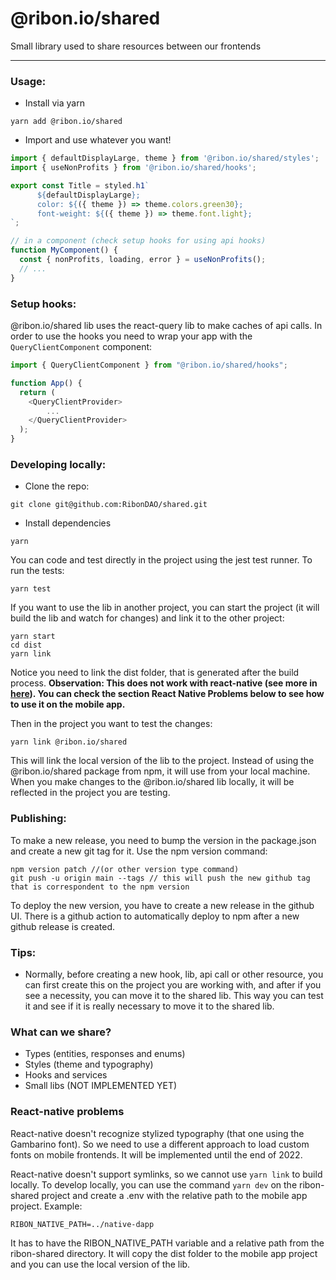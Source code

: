 # @ribon.io/shared
Small library used to share resources between our frontends
<hr/>



### Usage:
- Install via yarn
 ```console
yarn add @ribon.io/shared
```

- Import and use whatever you want!
```js
import { defaultDisplayLarge, theme } from '@ribon.io/shared/styles';
import { useNonProfits } from '@ribon.io/shared/hooks';

export const Title = styled.h1`
      ${defaultDisplayLarge};
      color: ${({ theme }) => theme.colors.green30};
      font-weight: ${({ theme }) => theme.font.light};
`;

// in a component (check setup hooks for using api hooks)
function MyComponent() {
  const { nonProfits, loading, error } = useNonProfits();
  // ...
}
```

### Setup hooks:
@ribon.io/shared lib uses the react-query lib to make caches of api calls. In order to use the
hooks you need to wrap your app with the `QueryClientComponent` component:
```js
import { QueryClientComponent } from "@ribon.io/shared/hooks";

function App() {
  return (
    <QueryClientProvider>
        ...
    </QueryClientProvider>
  );
}
```

### Developing locally:
- Clone the repo:
```console
git clone git@github.com:RibonDAO/shared.git  
```
- Install dependencies
```console
yarn
```
You can code and test directly in the project using the jest test runner. To run the tests:
```console
yarn test
```

If you want to use the lib in another project, you can start the project (it will build the lib and watch for changes) and link it to the other project:
```console
yarn start
cd dist
yarn link
```
Notice you need to link the dist folder, that is generated after the build process.
**Observation: This does not work with react-native (see more in [here](https://stackoverflow.com/questions/44061155/react-native-npm-link-local-dependency-unable-to-resolve-module)). You can check the section React Native Problems below to see how to use it on the mobile app.**

Then in the project you want to test the changes:
```console
yarn link @ribon.io/shared
```
This will link the local version of the lib to the project. Instead of using the @ribon.io/shared package from npm, it will use
from your local machine. When you make changes to the @ribon.io/shared lib locally, it will be reflected in the project you are testing.

### Publishing:
To make a new release, you need to bump the version in the package.json and create a new git tag for it. Use the npm version command:
```console
npm version patch //(or other version type command)
git push -u origin main --tags // this will push the new github tag that is correspondent to the npm version
```

To deploy the new version, you have to create a new release in the github UI.
There is a github action to automatically deploy to npm after a new github release is created.

### Tips:
- Normally, before creating a new hook, lib, api call or other resource, you can first create this on the project you are working with, and after if
you see a necessity, you can move it to the shared lib. This way you can test it and see if it is really necessary to move it to the shared lib.

### What can we share?
- Types (entities, responses and enums)
- Styles (theme and typography)
- Hooks and services
- Small libs (NOT IMPLEMENTED YET)

### React-native problems
React-native doesn't recognize stylized typography (that one using the Gambarino font). So we need to use a different approach to load custom fonts on mobile frontends.
It will be implemented until the end of 2022.

React-native doesn't support symlinks, so we cannot use `yarn link` to build locally.
To develop locally, you can use the command `yarn dev` on the ribon-shared project
and create a .env with the relative path to the mobile app project. Example:
```
RIBON_NATIVE_PATH=../native-dapp
```
It has to have the RIBON_NATIVE_PATH variable and a relative path from the ribon-shared directory.
It will copy the dist folder to the mobile app project and you can use the local version of the lib.



